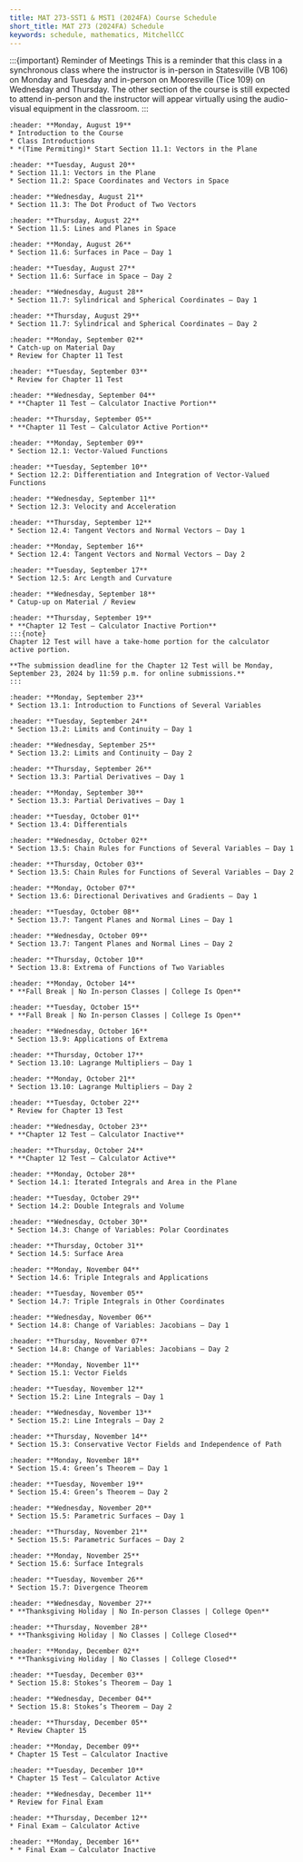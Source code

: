```yaml
---
title: MAT 273-SST1 & MST1 (2024FA) Course Schedule
short_title: MAT 273 (2024FA) Schedule
keywords: schedule, mathematics, MitchellCC
---
```


:::{important} Reminder of Meetings
This is a reminder that this class in a synchronous class where the instructor is in-person in Statesville (VB 106) on Monday and Tuesday and in-person on Mooresville (Tice 109) on Wednesday and Thursday. The other section of the course is still expected to attend in-person and the instructor will appear virtually using the audio-visual equipment in the classroom.
:::

```{card} 
:header: **Monday, August 19**
* Introduction to the Course
* Class Introductions
* *(Time Permiting)* Start Section 11.1: Vectors in the Plane
```

```{card} 
:header: **Tuesday, August 20**
* Section 11.1: Vectors in the Plane
* Section 11.2: Space Coordinates and Vectors in Space
```

```{card} 
:header: **Wednesday, August 21**
* Section 11.3: The Dot Product of Two Vectors
```

```{card} 
:header: **Thursday, August 22**
* Section 11.5: Lines and Planes in Space
```

```{card} 
:header: **Monday, August 26**
* Section 11.6: Surfaces in Pace — Day 1
```

```{card} 
:header: **Tuesday, August 27**
* Section 11.6: Surface in Space — Day 2
```

```{card} 
:header: **Wednesday, August 28**
* Section 11.7: Sylindrical and Spherical Coordinates — Day 1
```

```{card} 
:header: **Thursday, August 29**
* Section 11.7: Sylindrical and Spherical Coordinates — Day 2
```

```{card} 
:header: **Monday, September 02**
* Catch-up on Material Day
* Review for Chapter 11 Test
```

```{card} 
:header: **Tuesday, September 03**
* Review for Chapter 11 Test
```

```{card} 
:header: **Wednesday, September 04**
* **Chapter 11 Test — Calculator Inactive Portion**
```

```{card} 
:header: **Thursday, September 05**
* **Chapter 11 Test — Calculator Active Portion**
```

```{card} 
:header: **Monday, September 09**
* Section 12.1: Vector-Valued Functions
```

```{card} 
:header: **Tuesday, September 10**
* Section 12.2: Differentiation and Integration of Vector-Valued Functions
```

```{card} 
:header: **Wednesday, September 11**
* Section 12.3: Velocity and Acceleration
```

```{card} 
:header: **Thursday, September 12**
* Section 12.4: Tangent Vectors and Normal Vectors — Day 1
```

```{card} 
:header: **Monday, September 16**
* Section 12.4: Tangent Vectors and Normal Vectors — Day 2
```

```{card} 
:header: **Tuesday, September 17**
* Section 12.5: Arc Length and Curvature
```

```{card} 
:header: **Wednesday, September 18**
* Catup-up on Material / Review
```

```{card} 
:header: **Thursday, September 19**
* **Chapter 12 Test — Calculator Inactive Portion**
:::{note}
Chapter 12 Test will have a take-home portion for the calculator active portion.

**The submission deadline for the Chapter 12 Test will be Monday, September 23, 2024 by 11:59 p.m. for online submissions.**
:::
```

```{card} 
:header: **Monday, September 23**
* Section 13.1: Introduction to Functions of Several Variables
```

```{card} 
:header: **Tuesday, September 24**
* Section 13.2: Limits and Continuity – Day 1
```

```{card} 
:header: **Wednesday, September 25**
* Section 13.2: Limits and Continuity – Day 2
```

```{card} 
:header: **Thursday, September 26**
* Section 13.3: Partial Derivatives — Day 1
```

```{card} 
:header: **Monday, September 30**
* Section 13.3: Partial Derivatives — Day 1
```

```{card} 
:header: **Tuesday, October 01**
* Section 13.4: Differentials
```

```{card} 
:header: **Wednesday, October 02**
* Section 13.5: Chain Rules for Functions of Several Variables — Day 1
```

```{card} 
:header: **Thursday, October 03**
* Section 13.5: Chain Rules for Functions of Several Variables — Day 2
```

```{card} 
:header: **Monday, October 07**
* Section 13.6: Directional Derivatives and Gradients – Day 1
```

```{card} 
:header: **Tuesday, October 08**
* Section 13.7: Tangent Planes and Normal Lines – Day 1
```

```{card} 
:header: **Wednesday, October 09**
* Section 13.7: Tangent Planes and Normal Lines – Day 2
```

```{card} 
:header: **Thursday, October 10**
* Section 13.8: Extrema of Functions of Two Variables
```

```{card} 
:header: **Monday, October 14**
* **Fall Break | No In-person Classes | College Is Open**
```

```{card} 
:header: **Tuesday, October 15**
* **Fall Break | No In-person Classes | College Is Open**
```

```{card} 
:header: **Wednesday, October 16**
* Section 13.9: Applications of Extrema
```

```{card} 
:header: **Thursday, October 17**
* Section 13.10: Lagrange Multipliers – Day 1
```

```{card} 
:header: **Monday, October 21**
* Section 13.10: Lagrange Multipliers – Day 2
```

```{card} 
:header: **Tuesday, October 22**
* Review for Chapter 13 Test
```

```{card} 
:header: **Wednesday, October 23**
* **Chapter 12 Test — Calculator Inactive**
```

```{card} 
:header: **Thursday, October 24**
* **Chapter 12 Test — Calculator Active**
```

```{card} 
:header: **Monday, October 28**
* Section 14.1: Iterated Integrals and Area in the Plane
```

```{card} 
:header: **Tuesday, October 29**
* Section 14.2: Double Integrals and Volume
```

```{card} 
:header: **Wednesday, October 30**
* Section 14.3: Change of Variables: Polar Coordinates
```

```{card} 
:header: **Thursday, October 31**
* Section 14.5: Surface Area
```

```{card} 
:header: **Monday, November 04**
* Section 14.6: Triple Integrals and Applications
```

```{card} 
:header: **Tuesday, November 05**
* Section 14.7: Triple Integrals in Other Coordinates
```

```{card} 
:header: **Wednesday, November 06**
* Section 14.8: Change of Variables: Jacobians — Day 1
```

```{card} 
:header: **Thursday, November 07**
* Section 14.8: Change of Variables: Jacobians — Day 2
```

```{card} 
:header: **Monday, November 11**
* Section 15.1: Vector Fields
```

```{card} 
:header: **Tuesday, November 12**
* Section 15.2: Line Integrals – Day 1
```

```{card} 
:header: **Wednesday, November 13**
* Section 15.2: Line Integrals – Day 2
```

```{card} 
:header: **Thursday, November 14**
* Section 15.3: Conservative Vector Fields and Independence of Path
```

```{card} 
:header: **Monday, November 18**
* Section 15.4: Green’s Theorem — Day 1
```

```{card} 
:header: **Tuesday, November 19**
* Section 15.4: Green’s Theorem — Day 2
```

```{card} 
:header: **Wednesday, November 20**
* Section 15.5: Parametric Surfaces — Day 1
```

```{card} 
:header: **Thursday, November 21**
* Section 15.5: Parametric Surfaces — Day 2
```

```{card} 
:header: **Monday, November 25**
* Section 15.6: Surface Integrals
```

```{card} 
:header: **Tuesday, November 26**
* Section 15.7: Divergence Theorem
```

```{card} 
:header: **Wednesday, November 27**
* **Thanksgiving Holiday | No In-person Classes | College Open**
```

```{card} 
:header: **Thursday, November 28**
* **Thanksgiving Holiday | No Classes | College Closed**
```

```{card} 
:header: **Monday, December 02**
* **Thanksgiving Holiday | No Classes | College Closed**
```

```{card} 
:header: **Tuesday, December 03**
* Section 15.8: Stokes’s Theorem — Day 1
```

```{card} 
:header: **Wednesday, December 04**
* Section 15.8: Stokes’s Theorem — Day 2
```

```{card} 
:header: **Thursday, December 05**
* Review Chapter 15
```

```{card} 
:header: **Monday, December 09**
* Chapter 15 Test — Calculator Inactive
```

```{card} 
:header: **Tuesday, December 10**
* Chapter 15 Test — Calculator Active
```

```{card} 
:header: **Wednesday, December 11**
* Review for Final Exam
```

```{card} 
:header: **Thursday, December 12**
* Final Exam — Calculator Active
```

```{card} 
:header: **Monday, December 16**
* * Final Exam — Calculator Inactive
```